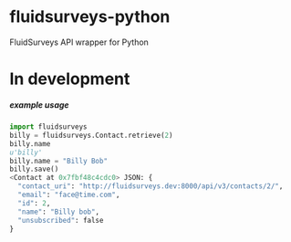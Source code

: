 fluidsurveys-python
===================

FluidSurveys API wrapper for Python

In development
==============


##### example usage


```python
import fluidsurveys
billy = fluidsurveys.Contact.retrieve(2)
billy.name
u'billy'
billy.name = "Billy Bob"
billy.save()
<Contact at 0x7fbf48c4cdc0> JSON: {
  "contact_uri": "http://fluidsurveys.dev:8000/api/v3/contacts/2/", 
  "email": "face@time.com", 
  "id": 2, 
  "name": "Billy bob", 
  "unsubscribed": false
}
```
